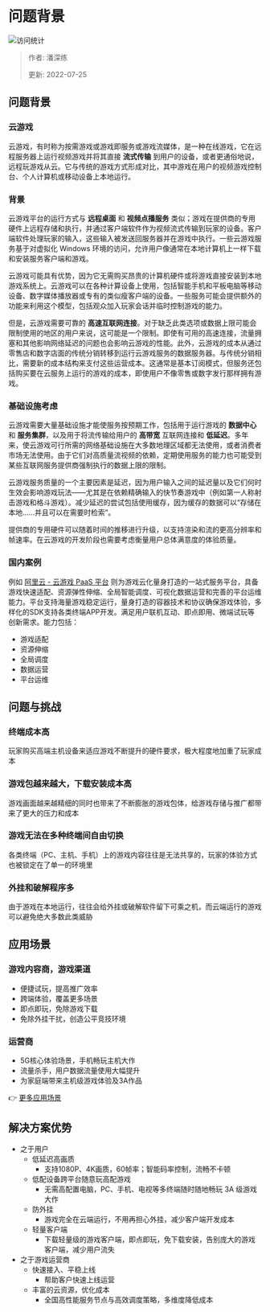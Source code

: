 # 问题背景

![访问统计](https://visitor-badge.glitch.me/badge?page_id=senlypan.cloudgaming.02-problem-background&left_color=blue&right_color=red)

> 作者: 潘深练
>
> 更新: 2022-07-25

## 问题背景

### 云游戏

云游戏，有时称为按需游戏或游戏即服务或游戏流媒体，是一种在线游戏，它在远程服务器上运行视频游戏并将其直接 **流式传输** 到用户的设备，或者更通俗地说，远程玩游戏从云。它与传统的游戏方式形成对比，其中游戏在用户的视频游戏控制台、个人计算机或移动设备上本地运行。

### 背景

云游戏平台的运行方式与 **远程桌面** 和 **视频点播服务** 类似；游戏在提供商的专用硬件上远程存储和执行，并通过客户端软件作为视频流式传输到玩家的设备。客户端软件处理玩家的输入，这些输入被发送回服务器并在游戏中执行。一些云游戏服务基于对虚拟化 Windows 环境的访问，允许用户像通常在本地计算机上一样下载和安装服务客户端和游戏。

云游戏可能具有优势，因为它无需购买昂贵的计算机硬件或将游戏直接安装到本地游戏系统上。云游戏可以在各种计算设备上使用，包括智能手机和平板电脑等移动设备、数字媒体播放器或专有的类似瘦客户端的设备。一些服务可能会提供额外的功能来利用这个模型，包括观众加入玩家会话并临时控制游戏的能力。

但是，云游戏需要可靠的 **高速互联网连接**。对于缺乏此类选项或数据上限可能会限制使用的地区的用户来说，这可能是一个限制。即使有可用的高速连接，流量拥塞和其他影响网络延迟的问题也会影响云游戏的性能。此外，云游戏的成本从通过零售店和数字店面的传统分销转移到运行云游戏服务的数据服务器。与传统分销相比，需要新的成本结构来支付这些运营成本。这通常是基本订阅模式，但服务还包括购买要在云服务上运行的游戏的成本，即使用户不像零售或数字发行那样拥有游戏。

### 基础设施考虑

云游戏需要大量基础设施才能使服务按预期工作，包括用于运行游戏的 **数据中心** 和 **服务集群**，以及用于将流传输给用户的 **高带宽** 互联网连接和 **低延迟**。多年来，使云游戏可行所需的网络基础设施在大多数地理区域都无法使用，或者消费者市场无法使用。由于它们对高质量流视频的依赖，定期使用服务的能力也可能受到某些互联网服务提供商强制执行的数据上限的限制。

云游戏服务质量的一个主要因素是延迟，因为用户输入之间的延迟量以及它们何时生效会影响游戏玩法——尤其是在依赖精确输入的快节奏游戏中（例如第一人称射击游戏和格斗游戏）。减少延迟的尝试包括使用缓存，因为缓存的数据可以“存储在本地......并且可以在需要时检索”。

提供商的专用硬件可以随着时间的推移进行升级，以支持渲染和流的更高分辨率和帧速率。在云游戏的开发阶段也需要考虑衡量用户总体满意度的体验质量。

### 国内案例

例如 [阿里云 - 云游戏 PaaS 平台](https://www.aliyun.com/product/industryengine/cloudgamingplatform) 则为游戏云化量身打造的一站式服务平台，具备游戏快速适配、资源弹性伸缩、全局智能调度、可视化数据运营和完善的平台运维能力。平台支持海量游戏稳定运行，量身打造的容器技术和协议确保游戏体验，多样化的SDK支持各类终端APP开发。满足用户联机互动、即点即用、微端试玩等创新需求。能力包括：

- 游戏适配
- 资源伸缩
- 全局调度
- 数据运营
- 平台运维





## 问题与挑战

### 终端成本高

玩家购买高端主机设备来适应游戏不断提升的硬件要求，极大程度地加重了玩家成本

### 游戏包越来越大，下载安装成本高

游戏画面越来越精细的同时也带来了不断膨胀的游戏包体，给游戏存储与推广都带来了更大的压力和成本

### 游戏无法在多种终端间自由切换

各类终端（PC、主机、手机）上的游戏内容往往是无法共享的，玩家的体验方式也被锁定在了单一的环境里

### 外挂和破解程序多

由于游戏在本地运行，往往会给外挂或破解软件留下可乘之机，而云端运行的游戏可以避免绝大多数此类威胁





## 应用场景

### 游戏内容商，游戏渠道

- 便捷试玩，提高推广效率
- 跨端体验，覆盖更多场景
- 即点即玩，免除游戏下载
- 免除外挂干扰，创造公平竞技环境

### 运营商

- 5G核心体验场景，手机畅玩主机大作
- 流量杀手，用户数据流量使用大幅提升
- 为家庭端带来主机级游戏体验及3A作品

👉 [更多应用场景](https://help.aliyun.com/document_detail/176364.htm)




## 解决方案优势

- 之于用户
    - 低延迟高画质
        - 支持1080P、4K画质，60帧率；智能码率控制，流畅不卡顿
    - 低配设备跨平台随意玩高配游戏
        - 无需高配置电脑，PC、手机、电视等多终端随时随地畅玩 3A 级游戏大作
    - 防外挂
        - 游戏完全在云端运行，不用再担心外挂，减少客户端开发成本
    - 轻量客户端
        - 下载轻量级的游戏客户端，即点即玩，免下载安装，告别庞大的游戏客户端，减少用户流失
- 之于游戏运营商
    - 快速接入、平稳上线
        - 帮助客户快速上线运营
    - 丰富的云资源，优化成本
        - 全国高性能服务节点与高效调度策略，多维度降低成本


